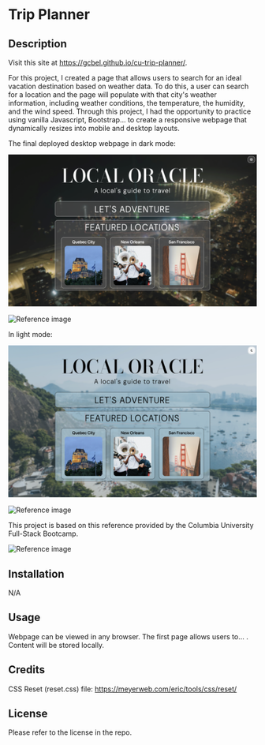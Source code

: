 # Trip Planner

## Description

Visit this site at https://gcbel.github.io/cu-trip-planner/.

For this project, I created a page that allows users to search for an ideal vacation destination based on weather data. To do this, a user can search for a location and the page will populate with that city's weather information, including weather conditions, the temperature, the humidity, and the wind speed. Through this project, I had the opportunity to practice using vanilla Javascript, Bootstrap... to create a responsive webpage that dynamically resizes into mobile and desktop layouts.

The final deployed desktop webpage in dark mode:

![Reference image](assets/images/dark-main.png)

![Reference image](assets/images/dark-blog.png)

In light mode:

![Reference image](assets/images/light-main.png)

![Reference image](assets/images/light-blog.png)

This project is based on this reference provided by the Columbia University Full-Stack Bootcamp.

![Reference image](assets/images/reference-gif.gif)

## Installation

N/A

## Usage

Webpage can be viewed in any browser. The first page allows users to... . Content will be stored locally.

## Credits

CSS Reset (reset.css) file: https://meyerweb.com/eric/tools/css/reset/ <br/>

## License

Please refer to the license in the repo.
